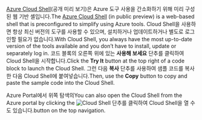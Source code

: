 <span data-ttu-id="031af-101">[Azure Cloud Shell](https://docs.microsoft.com/azure/cloud-shell/quickstart)(공개 미리 보기)은 Azure 도구 사용을 간소화하기 위해 미리 구성된 웹 기반 셸입니다.</span><span class="sxs-lookup"><span data-stu-id="031af-101">The [Azure Cloud Shell](https://docs.microsoft.com/azure/cloud-shell/quickstart) (in public preview) is a web-based shell that is preconfigured to simplify using Azure tools.</span></span> <span data-ttu-id="031af-102">Cloud Shell을 사용하면 항상 최신 버전의 도구를 사용할 수 있으며, 설치하거나 업데이트하거나 별도로 로그인할 필요가 없습니다.</span><span class="sxs-lookup"><span data-stu-id="031af-102">With Cloud Shell, you always have the most up-to-date version of the tools available and you don’t have to install, update or separately log in.</span></span> <span data-ttu-id="031af-103">코드 블록의 오른쪽 위에 있는 **사용해 보세요** 단추를 클릭하여 Cloud Shell을 시작합니다.</span><span class="sxs-lookup"><span data-stu-id="031af-103">Click the **Try It** button at the top right of a code block to launch the Cloud Shell.</span></span> <span data-ttu-id="031af-104">그런 다음 **복사** 단추를 사용하여 샘플 코드를 복사한 다음 Cloud Shell에 붙여넣습니다.</span><span class="sxs-lookup"><span data-stu-id="031af-104">Then, use the **Copy** button to copy and paste the sample code into the Cloud Shell.</span></span>

<span data-ttu-id="031af-105">Azure Portal에서 위쪽 탐색의</span><span class="sxs-lookup"><span data-stu-id="031af-105">You can also open the Cloud Shell from the Azure portal by clicking the</span></span> ![Cloud Shell](../media/cloud-shell-try-it/cs-button.png) <span data-ttu-id="031af-107">단추를 클릭하여 Cloud Shell을 열 수도 있습니다.</span><span class="sxs-lookup"><span data-stu-id="031af-107">button on the top navigation.</span></span> 
 




